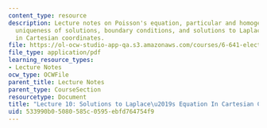 ```yaml
---
content_type: resource
description: Lecture notes on Poisson's equation, particular and homogeneous solutions,
  uniqueness of solutions, boundary conditions, and solutions to Laplace's equation
  in Cartesian coordinates.
file: https://ol-ocw-studio-app-qa.s3.amazonaws.com/courses/6-641-electromagnetic-fields-forces-and-motion-spring-2009/533990b05080585c0595ebfd764754f9_MIT6_641s09_lec10.pdf
file_type: application/pdf
learning_resource_types:
- Lecture Notes
ocw_type: OCWFile
parent_title: Lecture Notes
parent_type: CourseSection
resourcetype: Document
title: "Lecture 10: Solutions to Laplace\u2019s Equation In Cartesian Coordinates"
uid: 533990b0-5080-585c-0595-ebfd764754f9
---
```

